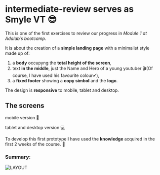 # intermediate-review serves as Smyle VT 😎

This is one of the first exercises to review our progress in *Module 1 at Adalab´s bootcamp*.

It is about the creation of a **simple landing page** with a minimalist style made up of:
1. a **body** occupyng the **total height of the screen**,
2. text **in the middle**, just the Name and Hero of a young youtuber 🎬(Of course, I have used his favourite colour✔),
3. a **fixed footer** showing a **copy simbol** and the **logo**. 


The design is **responsive** to mobile, tablet and desktop.

## The screens
mobile version 📱

tablet and desktop version 💻

To develop this first prototype I have used the **knowledge** acquired in the first 2 weeks of the course. 💪

### Summary:
![LAYOUT](https://user-images.githubusercontent.com/81922944/129322196-2a1a9997-57eb-4af0-840d-829127720ef5.png)





